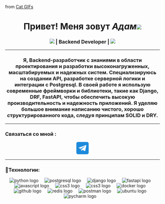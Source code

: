 <div class="tenor-gif-embed" data-postid="5081651" data-share-method="host" data-aspect-ratio="1" data-width="100%"><a href="https://tenor.com/view/cat-computer-typing-keyboard-laptop-gif-5081651"></a>from <a href="https://tenor.com/search/cat-gifs">Cat GIFs</a></div> <script type="text/javascript" async src="https://tenor.com/embed.js"></script>

<h1 align='center'><b> Привет! Меня зовут <i>Адам</i></b><img src="https://media.giphy.com/media/hvRJCLFzcasrR4ia7z/giphy.gif" width="25px"></h1>

<div align="center">
<h3><img src="https://media.giphy.com/media/WUlplcMpOCEmTGBtBW/giphy.gif" width="30"> | Backend Developer | <img src="https://media.giphy.com/media/WUlplcMpOCEmTGBtBW/giphy.gif" width="30"></h3>
</div>
<hr>
<h3 align="center"><b> Я, Backend-разработчик с знаниями в области проектирования и разработки высоконагруженных, масштабируемых и надежных систем. Специализируюсь на создании API, разработке серверной логики и интеграции с Postgresql. 
В своей работе я использую современные фреймворки и библиотеки, такие как Django, DRF, FastAPI, чтобы обеспечить высокую производительность и надежность приложений. Я уделяю большое внимание написанию чистого, хорошо структурированного кода, следуя принципам SOLID и DRY.</b></h3>
<hr>
<h3><b>Связаться со мной </b>:</h3>
<p align="center"><a href="https://t.me/Adam_Q63" target="_blank" rel="noreferrer"><img src="https://github.com/Ktulhu777/Ktulhu777/blob/main/ico_telegram.png" height="40" width="40"/></a></p>
<hr>
<h3>&#128296;<b>Технологии</b>:</h3>
<div align="center">
  <img src="https://skillicons.dev/icons?i=py" height="40" alt="python logo" title="Python" />
  <img width="12" />
  <img src="https://skillicons.dev/icons?i=postgres" height="40" alt="postgresql logo" title="PostgreSQL" />
  <img width="12" />
  <img src="https://skillicons.dev/icons?i=django" height="40" alt="django logo" title="Django" />
  <img width="12" />
  <img src="https://skillicons.dev/icons?i=fastapi" height="40" alt="fastapi logo" title="FastAPI" />
  <img width="12" />
  <img src="https://skillicons.dev/icons?i=javascript" height="40" alt="javascript logo" title="JS" />
  <img width="12" />
  <img src="https://skillicons.dev/icons?i=html" height="40" alt="css3 logo" title="HTML" />
  <img width="12" />
  <img src="https://skillicons.dev/icons?i=css" height="40" alt="css3 logo" title="CSS" />
  <img width="12" />
  <img src="https://skillicons.dev/icons?i=docker" height="40" alt="docker logo" title="Docker" />
  <img width="12" />
  <img src="https://skillicons.dev/icons?i=github" height="40" alt="github logo" title="Github" />
  <img width="12" />
  <img src="https://skillicons.dev/icons?i=redis" height="40" alt="redis logo" title="Redis" />
  <img width="12" />
  <img src="https://skillicons.dev/icons?i=postman" height="40" alt="postman logo" title="Postman" />
  <img width="12" />
  <img src="https://skillicons.dev/icons?i=ubuntu" height="40" alt="ubuntu logo" title="Ubuntu" />
  <img width="12" />
  <img src="https://skillicons.dev/icons?i=pycharm" height="40" alt="pycharm logo" title="Pycharm" />
  <img width="12" />
</div>
